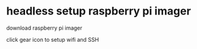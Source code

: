 # headless setup raspberry pi imager

download raspberry pi imager

click gear icon to setup wifi and SSH
